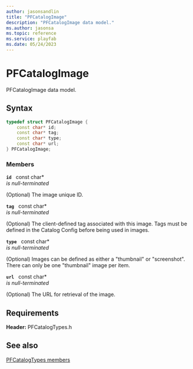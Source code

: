 ```yaml
---
author: jasonsandlin
title: "PFCatalogImage"
description: "PFCatalogImage data model."
ms.author: jasonsa
ms.topic: reference
ms.service: playfab
ms.date: 05/24/2023
---
```


# PFCatalogImage  

PFCatalogImage data model.  

## Syntax  
  
```cpp
typedef struct PFCatalogImage {  
    const char* id;  
    const char* tag;  
    const char* type;  
    const char* url;  
} PFCatalogImage;  
```
  
### Members  
  
**`id`** &nbsp; const char*  
*is null-terminated*  
  
(Optional) The image unique ID.
  
**`tag`** &nbsp; const char*  
*is null-terminated*  
  
(Optional) The client-defined tag associated with this image. Tags must be defined in the Catalog Config before being used in images.
  
**`type`** &nbsp; const char*  
*is null-terminated*  
  
(Optional) Images can be defined as either a "thumbnail" or "screenshot". There can only be one "thumbnail" image per item.
  
**`url`** &nbsp; const char*  
*is null-terminated*  
  
(Optional) The URL for retrieval of the image.
  
  
## Requirements  
  
**Header:** PFCatalogTypes.h
  
## See also  
[PFCatalogTypes members](../pfcatalogtypes_members.md)  

  
  

